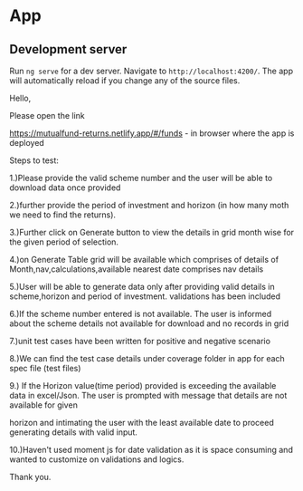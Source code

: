 # App

## Development server

Run `ng serve` for a dev server. Navigate to `http://localhost:4200/`. The app will automatically reload if you change any of the source files.

Hello,

Please open the link 

https://mutualfund-returns.netlify.app/#/funds -  in browser where the app is deployed

Steps to test:

1.)Please provide the valid scheme number and the user will be able to download data once provided

2.)further provide the period of investment and horizon (in how many moth we need to find the returns).

3.)Further click on Generate button to view the details in grid month wise for the given period of selection.

4.)on Generate Table grid will be available which comprises of details of Month,nav,calculations,available nearest date comprises nav details

5.)User will be able to generate data only after providing valid details in scheme,horizon and period of investment.
validations has been included 

6.)If the scheme number entered is not available. The user is informed about the scheme details not available for download and no records in grid

7.)unit test cases have been written for positive and negative scenario

8.)We can find the test case details under coverage folder in app for each spec file (test files)

9.) If the Horizon value(time period) provided is exceeding the available data in excel/Json. The user is prompted with message that details are not available for given

horizon and intimating the user with the least available date to proceed generating details with valid input.

10.)Haven't used moment js for date validation as it is space consuming and wanted to customize on validations and logics.

Thank you.

